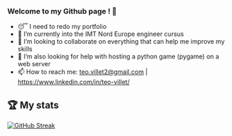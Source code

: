 ### Welcome to my Github page ! 👋

- 😴 I need to redo my portfolio 
- 🌱 I’m currently into the IMT Nord Europe engineer cursus
- 👯 I’m looking to collaborate on everything that can help me improve my skills
- 🤔 I’m also looking for help with hosting a python game (pygame) on a web server 
- 📫 How to reach me: teo.villet2@gmail.com | https://www.linkedin.com/in/teo-villet/


## 🏆 My stats
 <a href="https://github.com/anuraghazra/github-readme-stats">
    <img src="https://github-readme-stats.vercel.app/api?username=teovlt&show_icons=true&theme=transparent&rank_icon=github" alt="GitHub Streak">
 </a>
 
